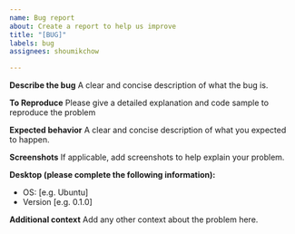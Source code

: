 ```yaml
---
name: Bug report
about: Create a report to help us improve
title: "[BUG]"
labels: bug
assignees: shoumikchow

---
```


**Describe the bug**
A clear and concise description of what the bug is.

**To Reproduce**
Please give a detailed explanation and code sample to reproduce the problem

**Expected behavior**
A clear and concise description of what you expected to happen.

**Screenshots**
If applicable, add screenshots to help explain your problem.

**Desktop (please complete the following information):**
 - OS: [e.g. Ubuntu]
 - Version [e.g. 0.1.0]


**Additional context**
Add any other context about the problem here.
